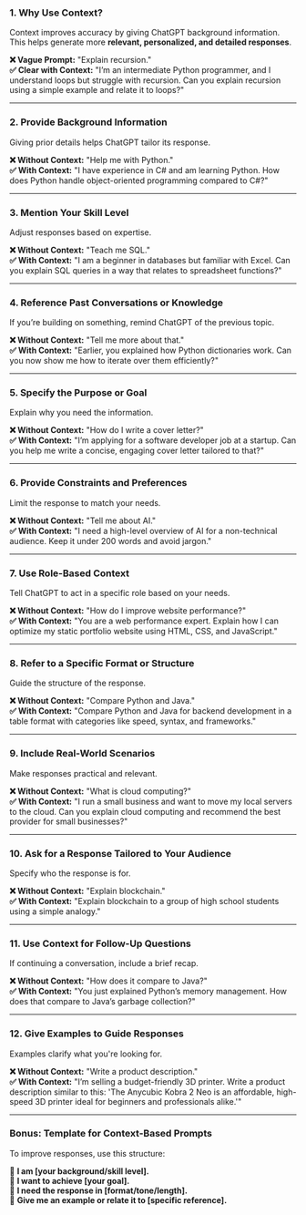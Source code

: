 ### **1. Why Use Context?**  
Context improves accuracy by giving ChatGPT background information. This helps generate more **relevant, personalized, and detailed responses**.

**❌ Vague Prompt:** "Explain recursion."  
**✅ Clear with Context:** "I’m an intermediate Python programmer, and I understand loops but struggle with recursion. Can you explain recursion using a simple example and relate it to loops?"  

---

### **2. Provide Background Information**  
Giving prior details helps ChatGPT tailor its response.

**❌ Without Context:** "Help me with Python."  
**✅ With Context:** "I have experience in C# and am learning Python. How does Python handle object-oriented programming compared to C#?"  

---

### **3. Mention Your Skill Level**  
Adjust responses based on expertise.

**❌ Without Context:** "Teach me SQL."  
**✅ With Context:** "I am a beginner in databases but familiar with Excel. Can you explain SQL queries in a way that relates to spreadsheet functions?"  

---

### **4. Reference Past Conversations or Knowledge**  
If you’re building on something, remind ChatGPT of the previous topic.

**❌ Without Context:** "Tell me more about that."  
**✅ With Context:** "Earlier, you explained how Python dictionaries work. Can you now show me how to iterate over them efficiently?"  

---

### **5. Specify the Purpose or Goal**  
Explain why you need the information.

**❌ Without Context:** "How do I write a cover letter?"  
**✅ With Context:** "I’m applying for a software developer job at a startup. Can you help me write a concise, engaging cover letter tailored to that?"  

---

### **6. Provide Constraints and Preferences**  
Limit the response to match your needs.

**❌ Without Context:** "Tell me about AI."  
**✅ With Context:** "I need a high-level overview of AI for a non-technical audience. Keep it under 200 words and avoid jargon."  

---

### **7. Use Role-Based Context**  
Tell ChatGPT to act in a specific role based on your needs.

**❌ Without Context:** "How do I improve website performance?"  
**✅ With Context:** "You are a web performance expert. Explain how I can optimize my static portfolio website using HTML, CSS, and JavaScript."  

---

### **8. Refer to a Specific Format or Structure**  
Guide the structure of the response.

**❌ Without Context:** "Compare Python and Java."  
**✅ With Context:** "Compare Python and Java for backend development in a table format with categories like speed, syntax, and frameworks."  

---

### **9. Include Real-World Scenarios**  
Make responses practical and relevant.

**❌ Without Context:** "What is cloud computing?"  
**✅ With Context:** "I run a small business and want to move my local servers to the cloud. Can you explain cloud computing and recommend the best provider for small businesses?"  

---

### **10. Ask for a Response Tailored to Your Audience**  
Specify who the response is for.

**❌ Without Context:** "Explain blockchain."  
**✅ With Context:** "Explain blockchain to a group of high school students using a simple analogy."  

---

### **11. Use Context for Follow-Up Questions**  
If continuing a conversation, include a brief recap.

**❌ Without Context:** "How does it compare to Java?"  
**✅ With Context:** "You just explained Python’s memory management. How does that compare to Java’s garbage collection?"  

---

### **12. Give Examples to Guide Responses**  
Examples clarify what you're looking for.

**❌ Without Context:** "Write a product description."  
**✅ With Context:** "I’m selling a budget-friendly 3D printer. Write a product description similar to this: 'The Anycubic Kobra 2 Neo is an affordable, high-speed 3D printer ideal for beginners and professionals alike.'"  

---

### **Bonus: Template for Context-Based Prompts**
To improve responses, use this structure:

📌 **I am [your background/skill level].**  
📌 **I want to achieve [your goal].**  
📌 **I need the response in [format/tone/length].**  
📌 **Give me an example or relate it to [specific reference].**  